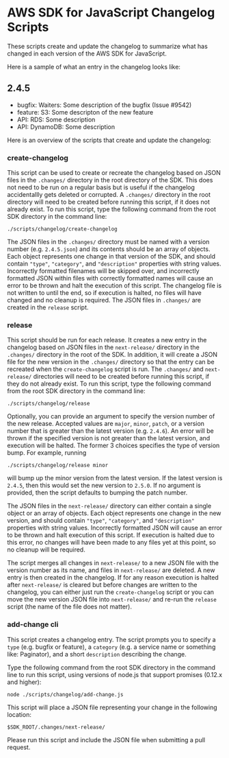 # AWS SDK for JavaScript Changelog Scripts

These scripts create and update the changelog to summarize what has changed in
each version of the AWS SDK for JavaScript.

Here is a sample of what an entry in the changelog looks like:

## 2.4.5

* bugfix: Waiters: Some description of the bugfix (Issue #9542)
* feature: S3: Some descripton of the new feature
* API: RDS: Some description
* API: DynamoDB: Some description

Here is an overview of the scripts that create and update the changelog:

### create-changelog

This script can be used to create or recreate the changelog based on JSON files
in the `.changes/` directory in the root directory of the SDK. This does not
need to be run on a regular basis but is useful if the changelog accidentallly
gets deleted or corrupted. A `.changes/` directory in the root directory will
need to be created before running this script, if it does not already exist. To
run this script, type the following command from the root SDK directory in the
command line:

```shell script
./scripts/changelog/create-changelog
```

The JSON files in the `.changes/` directory must be named with a version number
(e.g. `2.4.5.json`) and its contents should be an array of objects. Each object
represents one change in that version of the SDK, and should contain `"type"`,
`"category"`, and `"description"` properties with string values. Incorrectly
formatted filenames will be skipped over, and incorrectly formatted JSON within
files with correctly formatted names will cause an error to be thrown and halt
the execution of this script. The changelog file is not written to until the
end, so if execution is halted, no files will have changed and no cleanup is
required. The JSON files in `.changes/` are created in the `release` script.

### release

This script should be run for each release. It creates a new entry in the
changelog based on JSON files in the `next-release/` directory in the
`.changes/` directory in the root of the SDK. In addition, it will create a
JSON file for the new version in the `.changes/` directory so that the entry
can be recreated when the `create-changelog` script is run. The `.changes/` and
`next-release/` directories will need to be created before running this script,
if they do not already exist. To run this script, type the following command
from the root SDK directory in the command line:

```shell script
./scripts/changelog/release
```

Optionally, you can provide an argument to specify the version number of the
new release. Accepted values are `major`, `minor`, `patch`, or a version number
that is greater than the latest version (e.g. `2.4.6`). An error will be thrown
if the specified version is not greater than the latest version, and execution
will be halted. The former 3 choices specifies the type of version bump. For
example, running

```shell script
./scripts/changelog/release minor
```

will bump up the minor version from the latest version. If the latest version
is `2.4.5`, then this would set the new version to `2.5.0`. If no argument is
provided, then the script defaults to bumping the patch number.

The JSON files in the `next-release/` directory can either contain a single
object or an array of objects. Each object represents one change in the new
version, and should contain `"type"`, `"category"`, and `"description"`
properties with string values. Incorrectly formatted JSON will cause an error
to be thrown and halt execution of this script. If execution is halted due to
this error, no changes will have been made to any files yet at this point, so
no cleanup will be required.

The script merges all changes in `next-release/` to a new JSON file with the
version number as its name, and files in `next-release/` are deleted. A new
entry is then created in the changelog. If for any reason execution is halted
after `next-release/` is cleared but before changes are written to the
changelog, you can either just run the `create-changelog` script or you can
move the new version JSON file into `next-release/` and re-run the `release`
script (the name of the file does not matter).

### add-change cli

This script creates a changelog entry. The script prompts you to
specify a `type` (e.g. bugfix or feature), a `category` (e.g. a service name
or something like: Paginator), and a short `description` describing the change.

Type the following command from the root SDK directory in the command line to
run this script, using versions of node.js that support promises (0.12.x and higher):

```shell script
node ./scripts/changelog/add-change.js
```

This script will place a JSON file representing your change in the following location:

```shell script
$SDK_ROOT/.changes/next-release/
```

Please run this script and include the JSON file when submitting a pull request.
